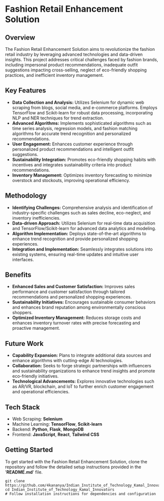 # Fashion Retail Enhancement Solution

## Overview
The Fashion Retail Enhancement Solution aims to revolutionize the fashion retail industry by leveraging advanced technologies and data-driven insights. 
This project addresses critical challenges faced by fashion brands, including impersonal product recommendations, inadequate outfit suggestions impacting cross-selling, 
neglect of eco-friendly shopping practices, and inefficient inventory management.

## Key Features
* **Data Collection and Analysis:** Utilizes Selenium for dynamic web scraping from blogs, social media, and e-commerce platforms. Employs TensorFlow and Scikit-learn for robust data processing, incorporating NLP and NER techniques for trend extraction.
* **Advanced Algorithms:** Implements sophisticated algorithms such as time series analysis, regression models, and fashion matching algorithms for accurate trend recognition and personalized recommendations.
* **User Engagement:** Enhances customer experience through personalized product recommendations and intelligent outfit suggestions.
* **Sustainability Integration:** Promotes eco-friendly shopping habits with incentives and integrates sustainability criteria into product recommendations.
* **Inventory Management:** Optimizes inventory forecasting to minimize overstock and stockouts, improving operational efficiency.

## Methodology
* **Identifying Challenges:** Comprehensive analysis and identification of industry-specific challenges such as sales decline, eco-neglect, and inventory inefficiencies.
* **Data-driven Approach:** Utilizes Selenium for real-time data acquisition and TensorFlow/Scikit-learn for advanced data analytics and modeling.
* **Algorithm Implementation:** Deploys state-of-the-art algorithms to enhance trend recognition and provide personalized shopping experiences.
* **Integration and Implementation:** Seamlessly integrates solutions into existing systems, ensuring real-time updates and intuitive user interfaces.

## Benefits
* **Enhanced Sales and Customer Satisfaction:** Improves sales performance and customer satisfaction through tailored recommendations and personalized shopping experiences.
* **Sustainability Initiatives:** Encourages sustainable consumer behaviors and enhances brand reputation among environmentally conscious shoppers.
* **Optimized Inventory Management:** Reduces storage costs and enhances inventory turnover rates with precise forecasting and proactive management.

## Future Work
* **Capability Expansion:** Plans to integrate additional data sources and enhance algorithms with cutting-edge AI technologies.
* **Collaboration:** Seeks to forge strategic partnerships with influencers and sustainability organizations to enhance trend insights and promote eco-friendly initiatives.
* **Technological Advancements:** Explores innovative technologies such as AR/VR, blockchain, and IoT to further enrich customer engagement and operational efficiencies.

## Tech Stack
* Web Scraping: **Selenium**
* Machine Learning: **TensorFlow**, **Scikit-learn**
* Backend: **Python**, **Flask**, **MongoDB**
* Frontend: **JavaScript**, **React**, **Tailwind CSS**


## Getting Started
To get started with the Fashion Retail Enhancement Solution, clone the repository and follow the detailed setup instructions provided in the '**README.md**' file.

    git clone https://github.com/4kananya/Indian_Institute_of_Technology_Kamal_Innovators/tree/main/Scrappers/Image_Scrappers
    cd Indian_Institute_of_Technology_Kamal_Innovators
    # Follow installation instructions for dependencies and configuration



